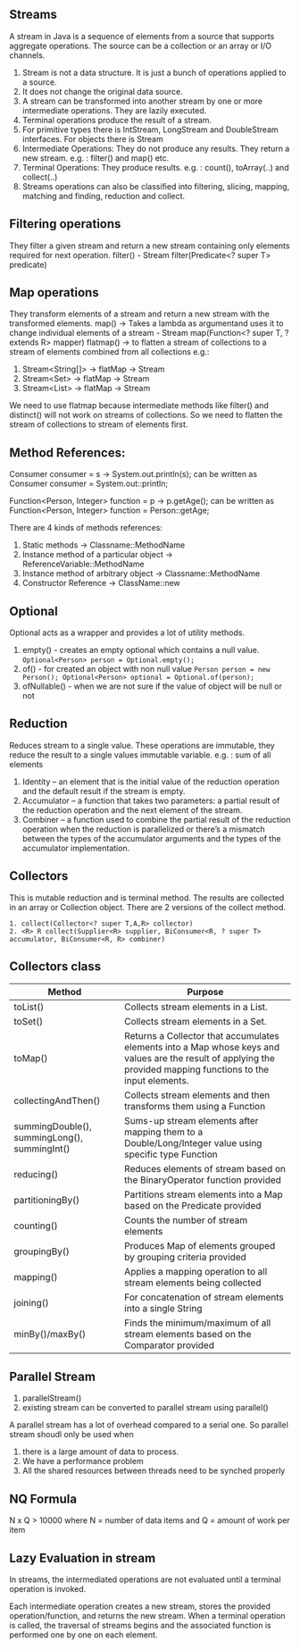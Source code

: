 Streams
-------
A stream in Java is a sequence of elements from a source that supports aggregate operations. The source can be a collection or an array or I/O channels.
1. Stream is not a data structure. It is just a bunch of operations applied to a source.
2. It does not change the original data source.
3. A stream can be transformed into another stream by one or more intermediate operations. They are lazily executed.
4. Terminal operations produce the result of a stream.
5. For primitive types there is IntStream, LongStream and DoubleStream interfaces. For objects there is Stream<T>
6. Intermediate Operations: They do not produce any results. They return a new stream. e.g. : filter() and map() etc.
7. Terminal Operations: They produce results. e.g. : count(), toArray(..) and collect(..)
8. Streams operations can also be classified into filtering, slicing, mapping, matching and finding, reduction and collect.

Filtering operations
--------------------
They filter a given stream and return a new stream containing only elements required for next operation.
filter() - Stream filter(Predicate<? super T> predicate)

Map operations
--------------
They transform elements of a stream and return a new stream with the transformed elements.
map() -> Takes a lambda as argumentand uses it to change individual elements of a stream - <R> Stream<R> map(Function<? super T, ? extends R> mapper)
flatmap() -> to flatten a stream of collections to a stream of elements combined from all collections e.g.: 
1. Stream<String[]> -> flatMap -> Stream<String>
2. Stream<Set<String>> -> flatMap -> Stream<String>
3. Stream<List<String>> -> flatMap -> Stream<String>

We need to use flatmap because intermediate methods like filter() and distinct() will not work on streams of collections. So we need to flatten the stream of collections to stream of elements first.

Method References:
------------------

Consumer<String> consumer = s -> System.out.println(s); can be written as Consumer<String> consumer = System.out::println;

Function<Person, Integer>  function = p  -> p.getAge(); can be written as Function<Person, Integer>  function = Person::getAge;

There are 4 kinds of methods references:
1. Static methods -> Classname::MethodName
2. Instance method of a particular object  -> ReferenceVariable::MethodName
3. Instance method of arbitrary object -> Classname::MethodName
4. Constructor Reference -> ClassName::new

Optional
--------
Optional acts as a wrapper and provides a lot of utility methods.
1. empty() - creates an empty optional which contains a null value.
   ```Optional<Person> person = Optional.empty();```
2. of() - for created an object with non null value
   ```Person person = new Person(); Optional<Person> optional = Optional.of(person);```
3. ofNullable() - when we are not sure if the value of object will be null or not

Reduction
---------
Reduces stream to a single value. These operations are immutable, they reduce the result to a single values immutable variable.
e.g. : sum of all elements

1. Identity – an element that is the initial value of the reduction operation and the default result if the stream is empty.
2. Accumulator – a function that takes two parameters: a partial result of the reduction operation and the next element of the stream.
3. Combiner – a function used to combine the partial result of the reduction operation when the reduction is parallelized or there’s a mismatch between the types of the accumulator arguments and the types of the accumulator implementation.

Collectors
----------
This is mutable reduction and is terminal method. The results are collected in an array or Collection object. There are 2 versions of the collect method.
```
1. collect(Collector<? super T,A,R> collector)
2. <R> R collect(Supplier<R> supplier, BiConsumer<R, ? super T> accumulator, BiConsumer<R, R> combiner)
```

Collectors class
----------------
|Method| 	Purpose|
|------|---------|
|toList() |	Collects stream elements in a List.|
|toSet() |	Collects stream elements in a Set.|
|toMap()|Returns a Collector that accumulates elements into a Map whose keys and values are the result of applying the provided mapping functions to the input elements.|
|collectingAndThen() 	|Collects stream elements and then transforms them using a Function|
|summingDouble(), summingLong(), summingInt() 	|Sums-up stream elements after mapping them to a Double/Long/Integer value using specific type Function|
|reducing() 	|Reduces elements of stream based on the BinaryOperator function provided|
|partitioningBy() 	|Partitions stream elements into a Map based on the Predicate provided|
|counting() 	|Counts the number of stream elements|
|groupingBy() 	|Produces Map of elements grouped by grouping criteria provided|
|mapping() 	|Applies a mapping operation to all stream elements being collected|
|joining() 	|For concatenation of stream elements into a single String|
|minBy()/maxBy() 	|Finds the minimum/maximum of all stream elements based on the Comparator provided|

Parallel Stream
---------------
1. parallelStream()
2. existing stream can be converted to parallel stream using parallel()

A parallel stream has a lot of overhead compared to a serial one.
So parallel stream shoudl only be used when 
1. there is a large amount of data to process.
2. We have a performance problem
3. All the shared resources between threads need to be synched properly

NQ Formula
----------
N x Q > 10000 where N = number of data items and Q = amount of work per item

Lazy Evaluation in stream
-------------------------
In streams, the intermediated operations are not evaluated until a terminal operation is invoked.

Each intermediate operation creates a new stream, stores the provided operation/function, and returns the new stream. When a terminal operation is called, the traversal of streams begins and the associated function is performed one by one on each element.



